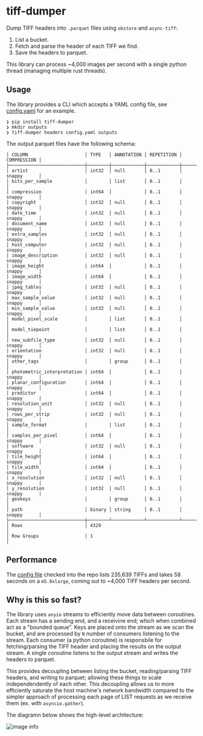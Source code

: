 # tiff-dumper

Dump TIFF headers into `.parquet` files using `obstore` and `async-tiff`:
1. List a bucket.
2. Fetch and parse the header of each TIFF we find.
3. Save the headers to parquet.

This library can process ~4,000 images per second with a single python thread (managing multiple rust threads).  

## Usage

The library provides a CLI which accepts a YAML config file, see [config.yaml](./config.yaml) for an example.

```shell
❯ pip install tiff-dumper
❯ mkdir outputs
❯ tiff-dumper headers config.yaml outputs
```

The output parquet files have the following schema:

```shell
│ COLUMN                     │ TYPE   │ ANNOTATION │ REPETITION │ COMPRESSION │
├────────────────────────────┼────────┼────────────┼────────────┼─────────────┤
│ artist                     │ int32  │ null       │ 0..1       │ snappy      │
│ bits_per_sample            │        │ list       │ 0..1       │             │
│ compression                │ int64  │            │ 0..1       │ snappy      │
│ copyright                  │ int32  │ null       │ 0..1       │ snappy      │
│ date_time                  │ int32  │ null       │ 0..1       │ snappy      │
│ document_name              │ int32  │ null       │ 0..1       │ snappy      │
│ extra_samples              │ int32  │ null       │ 0..1       │ snappy      │
│ host_computer              │ int32  │ null       │ 0..1       │ snappy      │
│ image_description          │ int32  │ null       │ 0..1       │ snappy      │
│ image_height               │ int64  │            │ 0..1       │ snappy      │
│ image_width                │ int64  │            │ 0..1       │ snappy      │
│ jpeg_tables                │ int32  │ null       │ 0..1       │ snappy      │
│ max_sample_value           │ int32  │ null       │ 0..1       │ snappy      │
│ min_sample_value           │ int32  │ null       │ 0..1       │ snappy      │
│ model_pixel_scale          │        │ list       │ 0..1       │             │
│ model_tiepoint             │        │ list       │ 0..1       │             │
│ new_subfile_type           │ int32  │ null       │ 0..1       │ snappy      │
│ orientation                │ int32  │ null       │ 0..1       │ snappy      │
│ other_tags                 │        │ group      │ 0..1       │             │
│ photometric_interpretation │ int64  │            │ 0..1       │ snappy      │
│ planar_configuration       │ int64  │            │ 0..1       │ snappy      │
│ predictor                  │ int64  │            │ 0..1       │ snappy      │
│ resolution_unit            │ int32  │ null       │ 0..1       │ snappy      │
│ rows_per_strip             │ int32  │ null       │ 0..1       │ snappy      │
│ sample_format              │        │ list       │ 0..1       │             │
│ samples_per_pixel          │ int64  │            │ 0..1       │ snappy      │
│ software                   │ int32  │ null       │ 0..1       │ snappy      │
│ tile_height                │ int64  │            │ 0..1       │ snappy      │
│ tile_width                 │ int64  │            │ 0..1       │ snappy      │
│ x_resolution               │ int32  │ null       │ 0..1       │ snappy      │
│ y_resolution               │ int32  │ null       │ 0..1       │ snappy      │
│ geokeys                    │        │ group      │ 0..1       │             │
│ path                       │ binary │ string     │ 0..1       │ snappy      │
├────────────────────────────┼────────┴────────────┴────────────┴─────────────┤
│ Rows                       │ 4329                                           │
│ Row Groups                 │ 1                                              │
```

## Performance

The [config file](./config.yaml) checked into the repo lists 235,639 TIFFs and takes 58 seconds on a `m5.8xlarge`, coming out to ~4,000 TIFF headers per second.


## Why is this so fast?

The library uses `anyio` streams to efficiently move data between coroutines.  Each stream has a sending end, and a receivine end; which when combined act as a "bounded queue".  Keys are placed onto the stream as we scan the bucket, and are processed by `N` number of consumers listening to the stream.  Each consumer (a python coroutine) is responsbile for fetching/parsing the TIFF header and placing the results on the output stream.  A single coroutine listens to the output stream and writes the headers to parquet.

This provides decoupling between listing the bucket, reading/parsing TIFF headers, and writing to parquet; allowing these things to scale independendently of each other.  This decoupling allows us to more efficiently saturate the host machine's network bandwidth compared to the simpler approach of processing each page of LIST requests as we receive them (ex. with `asyncio.gather`).

The diagramn below shows the high-level architecture:

![image info](./assets/architecture.png)
